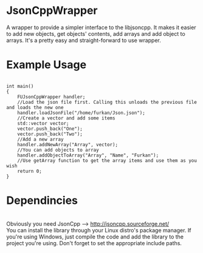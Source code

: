 JsonCppWrapper
==============

A wrapper to provide a simpler interface to the libjsoncpp. It makes it easier to add new objects, get objects' contents, add arrays and add object to arrays. It's a pretty easy and straight-forward to use wrapper.

Example Usage
================
<pre><code>
int main()
{
    FUJsonCppWrapper handler;
    //Load the json file first. Calling this unloads the previous file and loads the new one
    handler.loadJsonFile("/home/furkan/Json.json");
    //Create a vector and add some items
    std::vector<std::string> vector;
    vector.push_back("One");
    vector.push_back("Two");
    //Add a new array
    handler.addNewArray("Array", vector);
    //You can add objects to array
    handler.addObjectToArray("Array", "Name", "Furkan");
    //Use getArray function to get the array items and use them as you wish
    return 0;
}
</code></pre>

Dependincies
=================
<br>Obviously you need JsonCpp --> http://jsoncpp.sourceforge.net/</br>
You can install the library through your Linux distro's package manager.
If you're using Windows, just compile the code and add the library to the project you're using. Don't forget to set the appropriate include paths.

